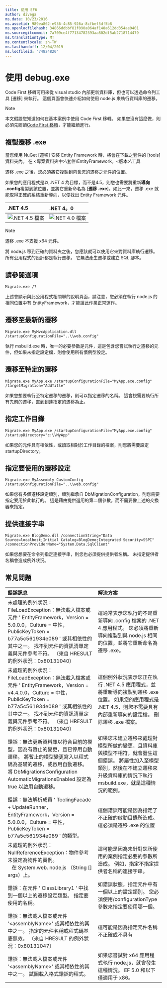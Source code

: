 ```yaml
---
title: 使用 EF6
author: divega
ms.date: 10/23/2016
ms.assetid: 989ea862-e936-4c85-926a-8cfbef5df5b8
ms.openlocfilehash: 34866ddbbf81f090a064af148a612dd354ae9401
ms.sourcegitcommit: 7a709ce4f77134782393aa802df5ab2718714479
ms.translationtype: MT
ms.contentlocale: zh-TW
ms.lasthandoff: 12/04/2019
ms.locfileid: "74824820"
---
```

# <a name="using-migrateexe"></a>使用 debug.exe
Code First 移轉可用來從 visual studio 內部更新資料庫，但也可以透過命令列工具 [遷移] 來執行。 這個頁面會快速介紹如何使用 node.js 來執行資料庫的遷移。

> [!NOTE]
> 本文假設您知道如何在基本案例中使用 Code First 移轉。 如果您沒有這麼做，則必須先閱讀[Code First 移轉](~/ef6/modeling/code-first/migrations/index.md)，才能繼續進行。

## <a name="copy-migrateexe"></a>複製遷移 .exe

當您使用 NuGet [遷移] 安裝 Entity Framework 時，將會在下載之套件的 [tools] 資料夾內。 在 &lt;專案資料夾中&gt;\\套件\\EntityFramework。&lt;版本&gt;\\工具

遷移 .exe 之後，您必須將它複製到包含您的遷移之元件的位置。

如果您的應用程式是以 .NET 4 為目標，而不是4.5，則您也需要將重新**導向 .config**複製到該位置，並將它重新命名為 [**遷移 .exe**]。如此一來，遷移 .exe 就能取得正確的系結重新導向，以便找出 Entity Framework 元件。

| .NET 4.5                                      | .NET 4。0                                      |
|:----------------------------------------------|:----------------------------------------------|
| ![.NET 4.5 檔案](~/ef6/media/net45files.png) | ![.NET 4.0 檔案](~/ef6/media/net40files.png) |

> [!NOTE]
> 遷移 .exe 不支援 x64 元件。

將 node.js 移到正確的資料夾之後，您應該就可以使用它來對資料庫執行遷移。 所有公用程式的設計都是執行遷移。 它無法產生遷移或建立 SQL 腳本。

## <a name="see-options"></a>請參閱選項

``` console
Migrate.exe /?
```

上述會顯示與此公用程式相關聯的說明頁面，請注意，您必須在執行 node.js 的相同位置中有 EntityFramework，才能讓此作業正常運作。

## <a name="migrate-to-the-latest-migration"></a>遷移至最新的遷移

``` console
Migrate.exe MyMvcApplication.dll /startupConfigurationFile="..\\web.config"
```

執行 msbuild.exe 時，唯一的必要參數是元件，這是包含您嘗試執行之遷移的元件，但如果未指定設定檔，則會使用所有慣例型設定。

## <a name="migrate-to-a-specific-migration"></a>遷移至特定的遷移

``` console
Migrate.exe MyApp.exe /startupConfigurationFile="MyApp.exe.config" /targetMigration="AddTitle"
```

如果您想要執行至特定遷移的遷移，則可以指定遷移的名稱。 這會視需要執行所有先前的遷移，直到到達指定的遷移為止。

## <a name="specify-working-directory"></a>指定工作目錄

``` console
Migrate.exe MyApp.exe /startupConfigurationFile="MyApp.exe.config" /startupDirectory="c:\\MyApp"
```

如果您的元件具有相依性，或讀取相對於工作目錄的檔案，則您將需要設定 startupDirectory。

## <a name="specify-migration-configuration-to-use"></a>指定要使用的遷移設定

``` console
Migrate.exe MyAssembly CustomConfig /startupConfigurationFile="..\\web.config"
```

如果您有多個遷移設定類別，類別繼承自 DbMigrationConfiguration，則您需要指定要用於此執行的。 這是藉由提供選用的第二個參數，而不需要像上述的交換器來指定。

## <a name="provide-connection-string"></a>提供連接字串

``` console
Migrate.exe BlogDemo.dll /connectionString="Data Source=localhost;Initial Catalog=BlogDemo;Integrated Security=SSPI" /connectionProviderName="System.Data.SqlClient"
```

如果您想要在命令列指定連接字串，則您也必須提供提供者名稱。 未指定提供者名稱會造成例外狀況。

## <a name="common-problems"></a>常見問題

| 錯誤訊息                                                                                                                                                                                                                                                                                                                      | 解決方案                                                                                                                                                                                                                                                                                             |
|:-----------------------------------------------------------------------------------------------------------------------------------------------------------------------------------------------------------------------------------------------------------------------------------------------------------------------------------|:-----------------------------------------------------------------------------------------------------------------------------------------------------------------------------------------------------------------------------------------------------------------------------------------------------|
| 未處理的例外狀況： FileLoadException：無法載入檔案或元件 ' EntityFramework，Version = 5.0.0.0，Culture = 中性，PublicKeyToken = b77a5c561934e089 ' 或其相依性的其中之一。 找不到元件的資訊清單定義與元件參考不符。 （來自 HRESULT 的例外狀況：0x80131040）         | 這通常表示您執行的不是重新導向 .config 檔案的 .NET 4 應用程式。 您必須將重新導向複製到與 node.js 相同的位置，並將它重新命名為遷移 .exe。                                                                                       |
| 未處理的例外狀況： FileLoadException：無法載入檔案或元件 ' EntityFramework，Version = v4.4.0.0，Culture = 中性，PublicKeyToken = b77a5c561934e089 ' 或其相依性的其中之一。 找不到元件的資訊清單定義與元件參考不符。 （來自 HRESULT 的例外狀況：0x80131040）          | 這個例外狀況表示您正在執行 .NET 4.5 應用程式，並將重新導向複製到遷移 .exe 位置。 如果您的應用程式是 .NET 4.5，則您不需要具有內部重新導向的設定檔。 刪除遷移 .exe 檔案。                                    |
| 錯誤：無法更新資料庫以符合目前的模型，因為有暫止的變更，且已停用自動遷移。 將暫止的模型變更寫入以程式碼為基礎的遷移，或啟用自動遷移。 將 DbMigrationsConfiguration AutomaticMigrationsEnabled 設定為 true 以啟用自動遷移。 | 如果您未建立遷移來處理對模型所做的變更，且資料庫與模型不相符，就會發生這個錯誤。 將屬性加入至模型類別，然後在不建立遷移來升級資料庫的情況下執行 msbuild.exe，就是這種情況的範例。 |
| 錯誤：無法解析成員 ' ToolingFacade + UpdateRunner，EntityFramework，Version = 5.0.0.0，Culture = 中性，PublicKeyToken = b77a5c561934e089 ' 的類型。                                                                                                                                       | 這個錯誤可能是因為指定了不正確的啟動目錄所造成。 這必須是遷移 .exe 的位置                                                                                                                                                                                      |
| 未處理的例外狀況： NullReferenceException：物件參考未設定為物件的實例。 <br/>   在 System.web. node.js （String [] args）上。                                                                                                                                             | 這可能是因為未針對您所使用的案例指定必要的參數所造成。 例如，指定不指定提供者名稱的連接字串。                                                                                                                        |
| 錯誤：在元件 ' ClassLibrary1 ' 中找到一個以上的遷移設定類型。 指定要使用的名稱。                                                                                                                                                                                                  | 如錯誤狀態，指定元件中有一個以上的設定類別。 您必須使用/configurationType 參數來指定要使用哪一個。                                                                                                                                           |
| 錯誤：無法載入檔案或元件 '&lt;assemblyName&gt;' 或其相依性的其中之一。 指定的元件名稱或程式碼基底無效。 （來自 HRESULT 的例外狀況：0x80131047）                                                                                                                                                    | 這可能是因為指定元件名稱不正確或不具有                                                                                                                                                                                                                          |
| 錯誤：無法載入檔案或元件 '&lt;assemblyName&gt;' 或其相依性的其中之一。 試圖載入格式錯誤的程式。                                                                                                                                                                          | 如果您嘗試對 x64 應用程式執行 node.js，就會發生這種情況。 EF 5.0 和以下僅適用于 x86。                                                                                                                                                                                |
